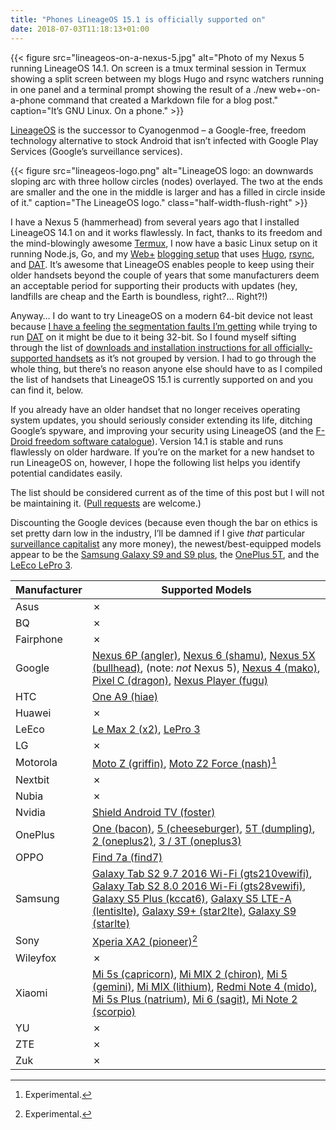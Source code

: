 ```yaml
---
title: "Phones LineageOS 15.1 is officially supported on"
date: 2018-07-03T11:18:13+01:00
---
```


{{< figure src="lineageos-on-a-nexus-5.jpg" alt="Photo of my Nexus 5 running LineageOS 14.1. On screen is a tmux terminal session in Termux showing a split screen between my blogs Hugo and rsync watchers running in one panel and a terminal prompt showing the result of a ./new web+-on-a-phone command that created a Markdown file for a blog post." caption="It’s GNU Linux. On a phone." >}}

[LineageOS](https://lineageos.org) is the successor to Cyanogenmod – a Google-free, freedom technology alternative to stock Android that isn’t infected with Google Play Services (Google’s surveillance services).

{{< figure src="lineageos-logo.png" alt="LineageOS logo: an downwards sloping arc with three hollow circles (nodes) overlayed. The two at the ends are smaller and the one in the middle is larger and has a filled in circle inside of it." caption="The LineageOS logo." class="half-width-flush-right" >}}

I have a Nexus 5 (hammerhead) from several years ago that I installed LineageOS 14.1 on and it works flawlessly. In fact, thanks to its freedom and the mind-blowingly awesome [Termux](https://termux.com), I now have a basic Linux setup on it running Node.js, Go, and my [Web+](/2018/06/26/web+/) [blogging setup](https://source.ind.ie/ar.al/) that uses [Hugo](https://gohugo.io), [rsync](https://source.ind.ie/ar.al/sync/blob/master/config.json#L9), and [DAT](https://datproject.org). It’s awesome that LineageOS enables people to keep using their older handsets beyond the couple of years that some manufacturers deem an acceptable period for supporting their products with updates (hey, landfills are cheap and the Earth is boundless, right?… Right?!)

Anyway… I do want to try LineageOS on a modern 64-bit device not least because [I have a feeling](https://gitter.im/datproject/discussions?at=5b3b27a73572e970c17135f5) [the segmentation faults I’m getting](https://github.com/datproject/dat/issues/1007) while trying to run [DAT](https://datproject.org) on it might be due to it being 32-bit. So I found myself sifting through the list of [downloads and installation instructions for all officially-supported handsets](https://download.lineageos.org) as it’s not grouped by version. I had to go through the whole thing, but there’s no reason anyone else should have to as I compiled the list of handsets that LineageOS 15.1 is currently supported on and you can find it, below.

If you already have an older handset that no longer receives operating system updates, you should seriously consider extending its life, ditching Google’s spyware, and improving your security using LineageOS (and the [F-Droid freedom software catalogue](https://f-droid.org)). Version 14.1 is stable and runs flawlessly on older hardware. If you’re on the market for a new handset to run LineageOS on, however, I hope the following list helps you identify potential candidates easily.

The list should be considered current as of the time of this post but I will not be maintaining it. ([Pull requests](https://github.com/aral/ar.al-site) are welcome.)

Discounting the Google devices (because even though the bar on ethics is set pretty darn low in the industry, I’ll be damned if I give _that_ particular [surveillance capitalist](https://2018.ar.al/notes/the-nature-of-the-self-in-the-digital-age/) any more money), the newest/best-equipped models appear to be the [Samsung Galaxy S9 and S9 plus](https://en.wikipedia.org/wiki/Samsung_Galaxy_S9), the [OnePlus 5T](https://en.wikipedia.org/wiki/OnePlus_5T), and the [LeEco LePro 3](https://techcrunch.com/2016/11/24/leeco-lepro3-review/).

Manufacturer  | Supported Models
--------------|-----------------
Asus          | ✗
BQ            | ✗
Fairphone     | ✗
Google        | [Nexus 6P (angler)](https://download.lineageos.org/angler), [Nexus 6 (shamu)](https://download.lineageos.org/shamu), [Nexus 5X (bullhead)](https://download.lineageos.org/bullhead), (note: _not_ Nexus 5), [Nexus 4 (mako)](https://download.lineageos.org/mako), [Pixel C (dragon)](https://download.lineageos.org/dragon), [Nexus Player (fugu)](https://download.lineageos.org/fugu)
HTC           | [One A9 (hiae)](https://download.lineageos.org/hiae)
Huawei        | ✗
LeEco         | [Le Max 2 (x2)](https://download.lineageos.org/x2), [LePro 3](https://download.lineageos.org/zl1)
LG            | ✗
Motorola      | [Moto Z (griffin)](https://download.lineageos.org/griffin), [Moto Z2 Force (nash)](https://download.lineageos.org/nash)[^1]
Nextbit       | ✗
Nubia         | ✗
Nvidia        | [Shield Android TV (foster)](https://download.lineageos.org/foster)
OnePlus       | [One (bacon)](https://download.lineageos.org/bacon), [5 (cheeseburger)](https://download.lineageos.org/cheeseburger), [5T (dumpling)](https://download.lineageos.org/dumpling), [2 (oneplus2)](https://download.lineageos.org/oneplus2), [3 / 3T (oneplus3)](https://download.lineageos.org/oneplus3)
OPPO          | [Find 7a (find7)](https://download.lineageos.org/find7)
Samsung       | [Galaxy Tab S2 9.7 2016 Wi-Fi (gts210vewifi)](https://download.lineageos.org/gts210vewifi), [Galaxy Tab S2 8.0 2016 Wi-Fi (gts28vewifi)](https://download.lineageos.org/gts28vewifi), [Galaxy S5 Plus (kccat6)](https://download.lineageos.org/kccat6), [Galaxy S5 LTE-A (lentislte)](https://download.lineageos.org/lentislte), [Galaxy S9+ (star2lte)](https://download.lineageos.org/star2lte), [Galaxy S9 (starlte)](https://download.lineageos.org/starlte)
Sony          | [Xperia XA2 (pioneer)](https://download.lineageos.org/pioneer)[^1]
Wileyfox      | ✗
Xiaomi        | [Mi 5s (capricorn)](https://download.lineageos.org/capricorn), [Mi MIX 2 (chiron)](https://download.lineageos.org/chiron), [Mi 5 (gemini)](https://download.lineageos.org/gemini), [Mi MIX (lithium)](https://download.lineageos.org/lithium), [Redmi Note 4 (mido)](https://download.lineageos.org/mido), [Mi 5s Plus (natrium)](https://download.lineageos.org/natrium), [Mi 6 (sagit)](https://download.lineageos.org/sagit), [Mi Note 2 (scorpio)](https://download.lineageos.org/scorpio)
YU            | ✗
ZTE           | ✗
Zuk           | ✗

[^1]: Experimental.

<!-- Progressive enhancement: just for this page, refine the display of the table used to center the ✗’s in the cells (but to leave text left aligned. -->
<script>
let tableCells = document.getElementsByTagName('td')
for (tableCell of tableCells) {
  if (tableCell.innerHTML === '✗') { tableCell.style.textAlign = 'center' }
}
</script>
